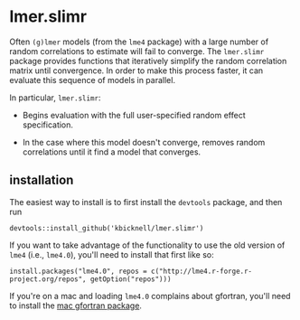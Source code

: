 # lmer.slimr

Often `(g)lmer` models (from the `lme4` package) with a large number
of random correlations to estimate will fail to converge. The
`lmer.slimr` package provides functions that iteratively simplify the
random correlation matrix until convergence. In order to make this
process faster, it can evaluate this sequence of models in parallel.

In particular, `lmer.slimr`:

 * Begins evaluation with the full user-specified random effect
   specification.

 * In the case where this model doesn't converge, removes random
   correlations until it find a model that converges.

## installation

The easiest way to install is to first install the `devtools` package,
and then run

    devtools::install_github('kbicknell/lmer.slimr')

If you want to take advantage of the functionality to use the old
version of `lme4` (i.e., `lme4.0`), you'll need to install that first
like so:

    install.packages("lme4.0", repos = c("http://lme4.r-forge.r-project.org/repos", getOption("repos")))

If you're on a mac and loading `lme4.0` complains about gfortran,
you'll need to install the
[mac gfortran package](http://cran.r-project.org/bin/macosx/tools/).
